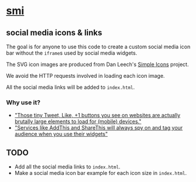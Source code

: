 # [smi](http://nevvix.github.io/smi)

## social media icons &amp; links

The goal is for anyone to use this code to create a custom social media icon bar without the `iframe`s used by social media widgets.

The SVG icon images are produced from Dan Leech's [Simple Icons](https://simpleicons.org/) project.

We avoid the HTTP requests involved in loading each icon image.

All the social media links will be added to `index.html`.

### Why use it?

* ["Those tiny Tweet, Like, +1 buttons you see on websites are actually brutally large elements to load for (mobile) devices."](http://zurb.com/article/883/small-painful-buttons-why-social-media-bu)
* ["Services like AddThis and ShareThis will always spy on and tag your audience when you use their widgets"](http://ma.tt/2014/07/canvas-fingerprinting-addthis)

## TODO

* Add all the social media links to `index.html`.
* Make a social media icon bar example for each icon size in `index.html`.

